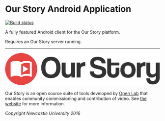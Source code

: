 # Our Story Android Application

[![Build status](https://build.appcenter.ms/v0.1/apps/b4067a79-619f-46f1-a751-49653bf9c761/branches/master/badge)](https://appcenter.ms)

A fully featured Android client for the Our Story platform.

Requires an Our Story server running.

---

![](platform.svg)

Our Story is an open source suite of tools developed by [Open Lab](http://openlab.ncl.ac.uk) that enables community commissioning and contribution of video. See [the website]( https://guide.ourstory.tv/platform) for more information.

*Copyright Newcastle University 2016*